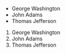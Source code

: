 - George Washington
- John Adams
- Thomas Jefferson

1. George Washington
2. John Adams
3. Thomas Jefferson
